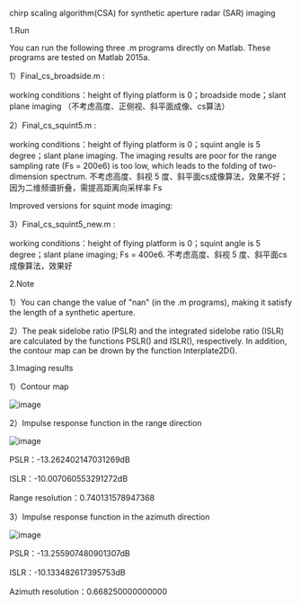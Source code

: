 chirp scaling algorithm(CSA) for synthetic aperture radar (SAR) imaging

1.Run

You can run the following three .m programs directly on Matlab. These programs are tested on Matlab 2015a.

1）Final_cs_broadside.m :

working conditions：height of flying platform is 0；broadside mode；slant plane imaging （不考虑高度、正侧视、斜平面成像、cs算法）

2）Final_cs_squint5.m :

working conditions：height of flying platform is 0；squint angle is 5 degree；slant plane imaging. The imaging results are poor for the range sampling rate (Fs = 200e6) is too low, which leads to the folding of two-dimension spectrum. 不考虑高度、斜视 5 度、斜平面cs成像算法，效果不好；因为二维频谱折叠，需提高距离向采样率 Fs

Improved versions for squint mode imaging:

3）Final_cs_squint5_new.m :

working conditions：height of flying platform is 0；squint angle is 5 degree；slant plane imaging; Fs = 400e6. 不考虑高度、斜视 5 度、斜平面cs成像算法，效果好

2.Note

1）You can change the value of "nan" (in the .m programs), making it satisfy the length of a synthetic aperture.


2）The peak sidelobe ratio (PSLR) and the integrated sidelobe ratio (ISLR) are calculated by the functions PSLR() and ISLR(), respectively. In addition, the contour map can be drown by the function Interplate2D().

3.Imaging results

1）Contour map

![image](https://github.com/zengletian1491/chirp-scaling-algorithm-for-synthetic-aperture-radar-SAR-/assets/53558305/537e216e-3a9f-4a79-8f64-992ebfdea956)


2）Impulse response function in the range direction

![image](https://github.com/zengletian1491/chirp-scaling-algorithm-for-synthetic-aperture-radar-SAR-/assets/53558305/832a45b5-8f96-4457-9722-8a89046d511b)

PSLR：-13.262402147031269dB

ISLR：-10.007060553291272dB

Range resolution：0.740131578947368

3）Impulse response function in the azimuth direction

![image](https://github.com/zengletian1491/chirp-scaling-algorithm-for-synthetic-aperture-radar-SAR-/assets/53558305/35e888aa-54ef-45ef-a344-58ae6fb151d5)

PSLR：-13.255907480901307dB

ISLR：-10.133482617395753dB

Azimuth resolution：0.668250000000000
